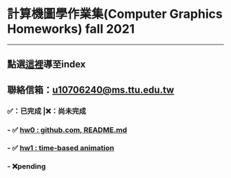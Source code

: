 # 計算機圖學作業集(Computer Graphics Homeworks) fall 2021
***
## 點選[這裡]導至index
## 聯絡信箱：[u10706240@ms.ttu.edu.tw]
### ✅：已完成  |❌：尚未完成
[這裡]: <https://jackthehuman.github.io/CGhws/index.html>
[u10706240@ms.ttu.edu.tw]: <mailto:u10706240@ms.ttu.edu.tw>
### - ✅ [hw0 : github.com, README.md]
### - ✅ [hw1 : time-based animation]
### - ❌pending
[hw0 : github.com, README.md]: <https://jackthehuman.github.io/CGhws/hw0.html>
[hw1 : time-based animation]: <https://jackthehuman.github.io/CGhws/hw1.html>
